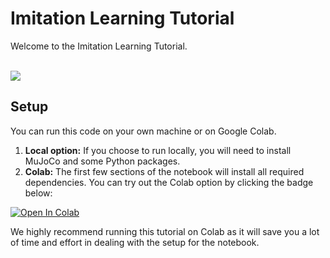 # Imitation Learning Tutorial

Welcome to the Imitation Learning Tutorial.
<br>
<br>

<img src="https://s3-us-west-2.amazonaws.com/courses-images-archive-read-only/wp-content/uploads/sites/902/2015/02/23224815/CNX_Psych_06_04_Monkey.jpg">

## Setup

You can run this code on your own machine or on Google Colab.

1. **Local option:** If you choose to run locally, you will need to install MuJoCo and some Python packages.
2. **Colab:** The first few sections of the notebook will install all required dependencies. You can try out the Colab option by clicking the badge below:

[![Open In Colab](https://colab.research.google.com/assets/colab-badge.svg)](https://colab.research.google.com/github/CLAIR-LAB-TECHNION/CLAI/blob/dev/tutorials/tut03/cs236203/scripts/ImitationLearning.ipynb)

We highly recommend running this tutorial on Colab as it will save you a lot of time and effort in dealing with the setup for the notebook.

